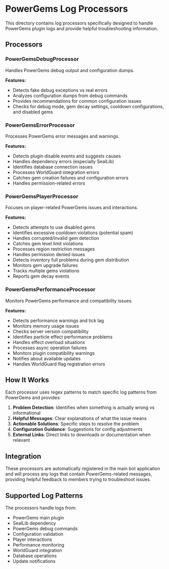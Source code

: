 # PowerGems Log Processors

This directory contains log processors specifically designed to handle PowerGems plugin logs and provide helpful troubleshooting information.

## Processors

### PowerGemsDebugProcessor
Handles PowerGems debug output and configuration dumps.

**Features:**
- Detects fake debug exceptions vs real errors
- Analyzes configuration dumps from debug commands
- Provides recommendations for common configuration issues
- Checks for debug mode, gem decay settings, cooldown configurations, and disabled gems

### PowerGemsErrorProcessor
Processes PowerGems error messages and warnings.

**Features:**
- Detects plugin disable events and suggests causes
- Handles dependency errors (especially SealLib)
- Identifies database connection issues
- Processes WorldGuard integration errors
- Catches gem creation failures and configuration errors
- Handles permission-related errors

### PowerGemsPlayerProcessor
Focuses on player-related PowerGems issues and interactions.

**Features:**
- Detects attempts to use disabled gems
- Identifies excessive cooldown violations (potential spam)
- Handles corrupted/invalid gem detection
- Catches gem level limit violations
- Processes region restriction messages
- Handles permission denied issues
- Detects inventory full problems during gem distribution
- Monitors gem upgrade failures
- Tracks multiple gems violations
- Reports gem decay events

### PowerGemsPerformanceProcessor
Monitors PowerGems performance and compatibility issues.

**Features:**
- Detects performance warnings and tick lag
- Monitors memory usage issues
- Checks server version compatibility
- Identifies particle effect performance problems
- Handles effect overload situations
- Processes async operation failures
- Monitors plugin compatibility warnings
- Notifies about available updates
- Handles WorldGuard flag registration errors

## How It Works

Each processor uses regex patterns to match specific log patterns from PowerGems and provides:

1. **Problem Detection**: Identifies when something is actually wrong vs informational
2. **Helpful Messages**: Clear explanations of what the issue means
3. **Actionable Solutions**: Specific steps to resolve the problem
4. **Configuration Guidance**: Suggestions for config adjustments
5. **External Links**: Direct links to downloads or documentation when relevant

## Integration

These processors are automatically registered in the main bot application and will process any logs that contain PowerGems-related messages, providing helpful feedback to members trying to troubleshoot issues.

## Supported Log Patterns

The processors handle logs from:
- PowerGems main plugin
- SealLib dependency
- PowerGems debug commands
- Configuration validation
- Player interactions
- Performance monitoring
- WorldGuard integration
- Database operations
- Update notifications

